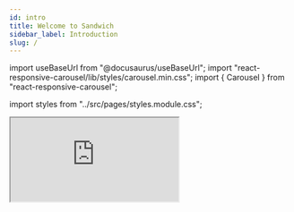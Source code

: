 ```yaml
---
id: intro
title: Welcome to Sandwich
sidebar_label: Introduction
slug: /
---
```


import useBaseUrl from "@docusaurus/useBaseUrl";
import "react-responsive-carousel/lib/styles/carousel.min.css";
import { Carousel } from "react-responsive-carousel";

import styles from "../src/pages/styles.module.css";

<div className={styles.buttons}>
    <span className={styles.indexCtasGitHubButtonWrapper}>
        <iframe className={styles.indexCtasGitHubButton}
                src="https://ghbtns.com/github-btn.html?user=codedownio&amp;repo=sandwich&amp;type=star&amp;count=true&amp;size=large"
                width={160}
                height={30}
                title="GitHub Stars" />
    </span>
</div>


Sandwich is a test framework for Haskell, inspired by and (almost) a drop-in replacement for [Hspec](http://hspec.github.io/). It has a number of powerful features and integrations, such as:
* Interactive terminal UI interface for viewing test progress and results.
* Built-in [profiling](/docs/profiling) support.
* Integrations such as [Hedgehog](/docs/extensions/sandwich-hedgehog), [QuickCheck](/docs/extensions/sandwich-quickcheck), and [Selenium](/docs/extensions/sandwich-webdriver).
* Context libraries that allow you to introduce things like [databases](/docs/context-libraries/sandwich-contexts#postgresql-contexts), [Docker containers](#TODO), or even full [Kubernetes clusters](/docs/context-libraries/sandwich-contexts-kubernetes).

<div className={styles.carouselContainer}>
  <Carousel showThumbs={false}
            dynamicHeight={true}
            statusFormatter={(current, total) => `${current} of ${total}`}>
    <div>
      <div className={styles.carouselHeading}>Terminal UI interface</div>
      <img src={useBaseUrl("/img/basic.gif")}
           style={{ paddingBottom: "2.05em" }} />
    </div>
    <div>
      <div className={styles.carouselHeading}>Jump to failure in editor</div>
      <img src={useBaseUrl("/img/jump_to_error.gif")}
           style={{ paddingBottom: "2.05em" }} />
    </div>
    <div>
      <div className={styles.carouselHeading}>Slack integration</div>
      <img src={useBaseUrl("/img/slack.gif")} />
    </div>
    <div>
      <div className={styles.carouselHeading}>Timing and flamegraphs</div>
      <img src={useBaseUrl("/img/timing_landing.gif")} />
    </div>
  </Carousel>
</div>

## Basic tests

Let's start with a basic test suite and add more features as we go along. As with other test frameworks, tests are structured as a **tree**, defined using a simple free monad with nodes like `describe` and `it`. There are a total of 8 such basic nodes and we'll see others as we go along.

The meat of the tests occurs in "it" nodes at the leaves of the tree. Every test runs in a special monad called `ExampleT`, which is essentially a `ReaderT context LoggingT`. The `LoggingT` part gives tests the ability to log information, and the `ReaderT` gives tests access to *context*. More on this later. The monad also implements some other useful classes like `MonadIO`, so you can run arbitrary IO actions.

```haskell title="https://github.com/codedownio/sandwich/blob/master/demos/demo-basic/app/Main.hs"
module Main where

import Test.Sandwich

basic :: TopSpec
basic = do
  describe "Arithmetic" $ do
    it "adds" $ do
      (2 + 2) `shouldBe` 4
      (2 + 3) `shouldBe` 5

    it "subtracts" $ do
      (3 - 2) `shouldBe` 0
      warn "This test might not be right..."

  describe "Strings" $
    it "concatenates" $
      ("abc" <> "def") `shouldBe` "abcdef"

main :: IO ()
main = runSandwichWithCommandLineArgs defaultOptions basic
```

## Expectations

The tests above assert things using expectation functions like `shouldBe`. There are a variety of these in [Test.Sandwich.Expectations](http://hackage.haskell.org/package/sandwich/docs/Test-Sandwich-Expectations.html) such as `shouldNotBe`, `shouldContain`, etc., and they are similar to other test frameworks.

These functions simply throw an exception of type [FailureReason](http://hackage.haskell.org/package/sandwich/docs/Test-Sandwich-Misc.html#t:FailureReason) which the Sandwich machinery catches and displays. Don't worry, you can throw other exceptions too. You can even write instances for your [custom exception types](formatters/tui#custom-exception-formatters) so that they display nicely in Sandwich [formatters](formatters/tui).

To fail a test with a string message, just call [expectationFailure](http://hackage.haskell.org/package/sandwich/docs/Test-Sandwich-Expectations.html#v:expectationFailure). You can also mark a test as "pending" by calling the [pending](http://hackage.haskell.org/package/sandwich/docs/Test-Sandwich-Expectations.html#v:pending) function anywhere in the test, or by changing `it` to `xit`.

## TUI interface

Let's run this test from the command line, using the [Terminal UI interface](/docs/formatters/tui). This will allow us to move around and examine the tests. In particular, we can examine the failure and log message in the subtraction tests.

Since we used [runSandwichWithCommandLineArgs](http://hackage.haskell.org/package/sandwich/docs/Test-Sandwich.html#v:runSandwichWithCommandLineArgs), we can pass flags to control the formatter:

```bash
~/sandwich> stack run demo-basic -- --tui
```

<video width="100%" controls autoplay="true" muted="true">
  <source src={useBaseUrl('img/basic_tui.webm')} type="video/webm"></source>
Your browser does not support the video tag.
</video>

## On-disk results

Unless configured otherwise, each test tree run produces a *directory tree* which exactly mirrors the test tree structure. For example, the test tree above would produce a tree like the following.

```bash
<test_root>
├─ results
│  ├─ Arithmetic
│  │  ├─ adds
│  │  └─ subtracts
│  │     └─ test_logs.txt # contains the log warning message
│  └─ Strings
│     └─ concatenates
└─ errors
   └─ subtracts --> ../results/Arithmetic/subtracts # failure symlink
```

Thus, every test tree node has a place where it can stash logs, screenshots, or other artifacts. This structure makes it easy to browse through your tests and check results.

The `errors` folder at the root provides a handy list of symlinks to all failures.

> Check out the next sections to learn about contexts, hooks, and more!
